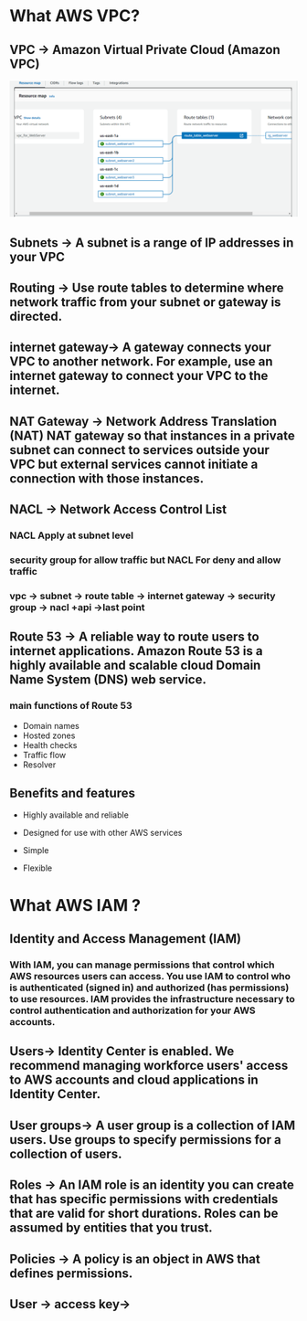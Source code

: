 # What AWS VPC?

## VPC -> Amazon Virtual Private Cloud (Amazon VPC)
<div align="center">
  <img alt="Demo" src="../img/vpc.png" />
</div>

## Subnets -> A subnet is a range of IP addresses in your VPC

## Routing -> Use route tables to determine where network traffic from your subnet or gateway is directed.

## internet gateway->  A gateway connects your VPC to another network. For example, use an internet gateway to connect your VPC to the internet. 
## NAT Gateway ->  Network Address Translation (NAT) NAT gateway so that instances in a private subnet can connect to services outside your VPC but external services cannot initiate a connection with those instances.

## NACL -> Network Access Control List
 ### NACL Apply at subnet level 
 ### security group for allow traffic but NACL For deny and allow traffic  
 ### vpc -> subnet -> route table -> internet gateway -> security group -> nacl +api ->last point 

 ## Route 53 -> A reliable way to route users to internet applications. Amazon Route 53 is a highly available and scalable cloud Domain Name System (DNS) web service.

###  main functions of  Route 53 
<ul>
<li>Domain names</li>
<li>Hosted zones</li>
<li>Health checks</li>
<li>Traffic flow</li>
<li>Resolver</li>
</ul>

## Benefits and features
<ul>
<li><p>Highly available and reliable</p></li>
<li><p>Designed for use with other AWS services</p></li>
<li><p>Simple</p></li>
<li><p>Flexible</p></li>
</ul>



# What AWS IAM ?  

## Identity and Access Management (IAM)
 ### With IAM, you can manage permissions that control which AWS resources users can access. You use IAM to control who is authenticated (signed in) and authorized (has permissions) to use resources. IAM provides the infrastructure necessary to control authentication and authorization for your AWS accounts.


 ## Users-> Identity Center is enabled. We recommend managing workforce users' access to AWS accounts and cloud applications in Identity Center.


 ## User groups-> A user group is a collection of IAM users. Use groups to specify permissions for a collection of users.

 ## Roles -> An IAM role is an identity you can create that has specific permissions with credentials that are valid for short durations. Roles can be assumed by entities that you trust.

 ## Policies -> A policy is an object in AWS that defines permissions.
  
## User -> access key-> 